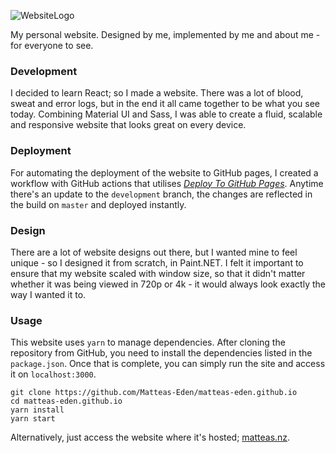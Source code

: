 ![WebsiteLogo](https://user-images.githubusercontent.com/45587386/77818965-02f7eb80-713c-11ea-994a-7600c1a31a32.png "matteas.nz")

My personal website. Designed by me, implemented by me and about me - for everyone to see.

### Development

I decided to learn React; so I made a website. There was a lot of blood, sweat and error logs, but in the end it all came together to be what you see today. Combining Material UI and Sass, I was able to create a fluid, scalable and responsive website that looks great on every device.

### Deployment

For automating the deployment of the website to GitHub pages, I created a workflow with GitHub actions that utilises *[Deploy To GitHub Pages](https://github.com/marketplace/actions/deploy-to-github-pages)*. Anytime there's an update to the `development` branch, the changes are reflected in the build on `master` and deployed instantly.

### Design

There are a lot of website designs out there, but I wanted mine to feel unique - so I designed it from scratch, in Paint.NET. I felt it important to ensure that my website scaled with window size, so that it didn't matter whether it was being viewed in 720p or 4k - it would always look exactly the way I wanted it to.

### Usage

This website uses `yarn` to manage dependencies. After cloning the repository
from GitHub, you need to install the dependencies listed in the `package.json`.
Once that is complete, you can simply run the site and access it on
`localhost:3000`.

```
git clone https://github.com/Matteas-Eden/matteas-eden.github.io
cd matteas-eden.github.io
yarn install
yarn start
```

Alternatively, just access the website where it's hosted; [matteas.nz](https://matteas.nz).
